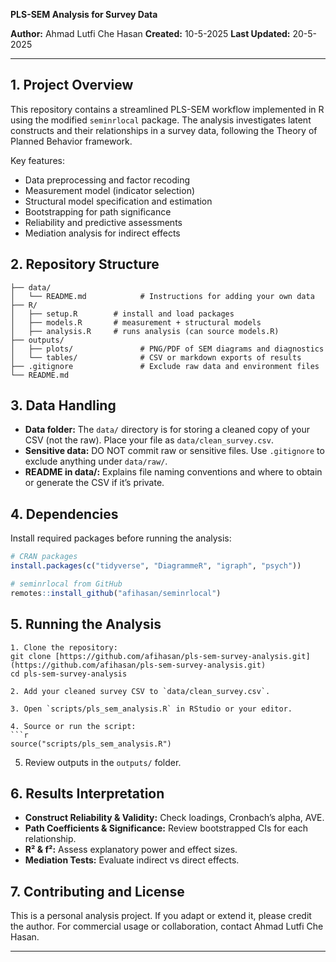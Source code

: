 **PLS-SEM Analysis for Survey Data**

**Author:** Ahmad Lutfi Che Hasan
**Created:** 10-5-2025
**Last Updated:** 20-5-2025

---

## 1. Project Overview

This repository contains a streamlined PLS-SEM workflow implemented in R using the modified `seminrlocal` package. The analysis investigates latent constructs and their relationships in a survey data, following the Theory of Planned Behavior framework.

Key features:

* Data preprocessing and factor recoding
* Measurement model (indicator selection)
* Structural model specification and estimation
* Bootstrapping for path significance
* Reliability and predictive assessments
* Mediation analysis for indirect effects

## 2. Repository Structure

```text
├── data/
│   └── README.md            # Instructions for adding your own data
├── R/
│   ├── setup.R        # install and load packages
│   ├── models.R       # measurement + structural models
│   ├── analysis.R     # runs analysis (can source models.R)
├── outputs/
│   ├── plots/               # PNG/PDF of SEM diagrams and diagnostics
│   └── tables/              # CSV or markdown exports of results
├── .gitignore               # Exclude raw data and environment files
└── README.md                
```

## 3. Data Handling

* **Data folder:** The `data/` directory is for storing a cleaned copy of your CSV (not the raw). Place your file as `data/clean_survey.csv`.
* **Sensitive data:** DO NOT commit raw or sensitive files. Use `.gitignore` to exclude anything under `data/raw/`.
* **README in data/:** Explains file naming conventions and where to obtain or generate the CSV if it’s private.

## 4. Dependencies

Install required packages before running the analysis:

```r
# CRAN packages
install.packages(c("tidyverse", "DiagrammeR", "igraph", "psych"))

# seminrlocal from GitHub
remotes::install_github("afihasan/seminrlocal")
```

## 5. Running the Analysis
````
1. Clone the repository:
git clone [https://github.com/afihasan/pls-sem-survey-analysis.git](https://github.com/afihasan/pls-sem-survey-analysis.git)
cd pls-sem-survey-analysis

2. Add your cleaned survey CSV to `data/clean_survey.csv`.

3. Open `scripts/pls_sem_analysis.R` in RStudio or your editor.

4. Source or run the script:
```r
source("scripts/pls_sem_analysis.R")
````

5. Review outputs in the `outputs/` folder.

## 6. Results Interpretation

* **Construct Reliability & Validity:** Check loadings, Cronbach’s alpha, AVE.
* **Path Coefficients & Significance:** Review bootstrapped CIs for each relationship.
* **R² & f²:** Assess explanatory power and effect sizes.
* **Mediation Tests:** Evaluate indirect vs direct effects.

## 7. Contributing and License

This is a personal analysis project. If you adapt or extend it, please credit the author. For commercial usage or collaboration, contact Ahmad Lutfi Che Hasan.

---

